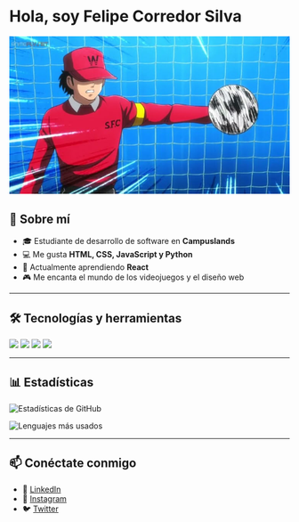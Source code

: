 # Hola, soy Felipe Corredor Silva

![Banner](/image/3a3dd0ebccf344127049cf038d68f714.jpg) <!-- Aquí puedes poner un banner -->

## 🚀 Sobre mí
- 🎓 Estudiante de desarrollo de software en **Campuslands**  
- 💻 Me gusta **HTML, CSS, JavaScript y Python**  
- 🌱 Actualmente aprendiendo **React**  
- 🎮 Me encanta el mundo de los videojuegos y el diseño web  

---

## 🛠️ Tecnologías y herramientas
<p align="left">
  <img src="https://img.shields.io/badge/HTML5-E34F26?style=for-the-badge&logo=html5&logoColor=white"/>
  <img src="https://img.shields.io/badge/CSS3-1572B6?style=for-the-badge&logo=css3&logoColor=white"/>
  <img src="https://img.shields.io/badge/JavaScript-323330?style=for-the-badge&logo=javascript&logoColor=F7DF1E"/>
  <img src="https://img.shields.io/badge/Python-3776AB?style=for-the-badge&logo=python&logoColor=white"/>
</p>

---

## 📊 Estadísticas
![Estadísticas de GitHub](https://github-readme-stats.vercel.app/api?username=corredor29&show_icons=true&theme=radical)

![Lenguajes más usados](https://github-readme-stats.vercel.app/api/top-langs/?username=corredor29&layout=compact&theme=radical)

---

## 📫 Conéctate conmigo
- 💼 [LinkedIn](https://linkedin.com/in/tuusuario)  
- 📸 [Instagram](https://instagram.com/tuusuario)  
- 🐦 [Twitter](https://twitter.com/tuusuario)
